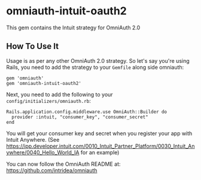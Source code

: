# omniauth-intuit-oauth2
This gem contains the Intuit strategy for OmniAuth 2.0

## How To Use It

Usage is as per any other OmniAuth 2.0 strategy. So let's say you're using Rails, you need to add the strategy to your `Gemfile` along side omniauth:

    gem 'omniauth'
    gem 'omniauth-intuit-oauth2'

Next, you need to add the following to your `config/initializers/omniauth.rb`:

    Rails.application.config.middleware.use OmniAuth::Builder do
      provider :intuit, "consumer_key", "consumer_secret" 
    end

You will get your consumer key and secret when you register your app with Intuit Anywhere.  (See
https://ipp.developer.intuit.com/0010_Intuit_Partner_Platform/0030_Intuit_Anywhere/0040_Hello_World_IA for an example)

You can now follow the OmniAuth README at: https://github.com/intridea/omniauth
